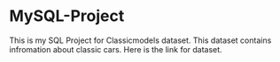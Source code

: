 # MySQL-Project
This is my SQL Project for Classicmodels dataset.
This dataset contains infromation about classic cars. 
Here is the link for dataset. 
